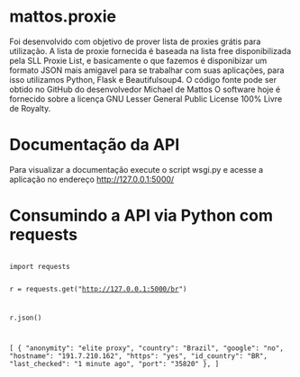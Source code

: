 # mattos.proxie

Foi desenvolvido com objetivo de prover lista de proxies grátis para utilização. A lista de proxie fornecida é baseada na lista free disponibilizada pela SLL Proxie List, e basicamente o que fazemos é disponibizar um formato JSON mais amigavel para se trabalhar com suas aplicações, para isso utilizamos Python, Flask e Beautifulsoup4. O código fonte pode ser obtido no GitHub do desenvolvedor Michael de Mattos O software hoje é fornecido sobre a licença GNU Lesser General Public License 100% Livre de Royalty. 

# Documentação da API
Para visualizar a documentação execute o script wsgi.py e acesse a aplicação no endereço http://127.0.0.1:5000/

# Consumindo a API via Python com requests
<code>
import requests
  
r = requests.get("http://127.0.0.1:5000/br")

r.json()

[
 {
    "anonymity": "elite proxy", 
    "country": "Brazil", 
    "google": "no", 
    "hostname": "191.7.210.162", 
    "https": "yes", 
    "id_country": "BR", 
    "last_checked": "1 minute ago", 
    "port": "35820"
  }, 
]
</code>
